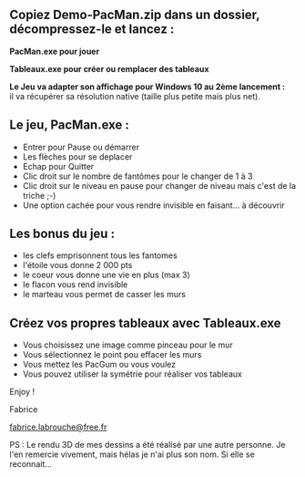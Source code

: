 
Copiez Demo-PacMan.zip dans un dossier, décompressez-le et lancez :
-
**PacMan.exe pour jouer**

**Tableaux.exe pour créer ou remplacer des tableaux**

**Le Jeu va adapter son affichage pour Windows 10 au 2ème lancement :**<br>
il va récupérer sa résolution native (taille plus petite mais plus net).


Le jeu, PacMan.exe :
-
- Entrer pour Pause ou démarrer
- Les flèches pour se deplacer
- Echap pour Quitter
- Clic droit sur le nombre de fantômes pour le changer de 1 à 3
- Clic droit sur le niveau en pause pour changer de niveau mais c'est de la triche ;-)
- Une option cachée pour vous rendre invisible en faisant... à découvrir


Les bonus du jeu :
-
- les clefs emprisonnent tous les fantomes
- l'étoile vous donne 2 000 pts
- le coeur vous donne une vie en plus (max 3)
- le flacon vous rend invisible
- le marteau vous permet de casser les murs



Créez vos propres tableaux avec Tableaux.exe
-
- Vous choisissez une image comme pinceau pour le mur
- Vous sélectionnez le point pou effacer les murs
- Vous mettez les PacGum ou vous voulez
- Vous pouvez utiliser la symétrie pour réaliser vos tableaux


Enjoy !

Fabrice

<fabrice.labrouche@free.fr>


PS : Le rendu 3D de mes dessins a été réalisé par une autre personne. 
Je l'en remercie vivement, mais hélas je n'ai plus son nom. 
Si elle se reconnait...
